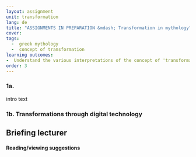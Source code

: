 ```yaml
---
layout: assignment
unit: transformation
lang: de
title: "ASSIGNMENTS IN PREPARATION &mdash; Transformation in mythology"  
cover:
tags:
  -  greek mythology
  -  concept of transformation
learning outcomes:
-  Understand the various interpretations of the concept of 'transformation'
order: 3
---
```


<!-- more -->

<!-- briefing-student -->



### 1a. 
<!-- section-contents -->

intro text




<!-- section -->
### 1b. Transformations through digital technology
<!-- section-contents -->



<!-- briefing-teacher -->
## Briefing lecturer


#### Reading/viewing  suggestions
